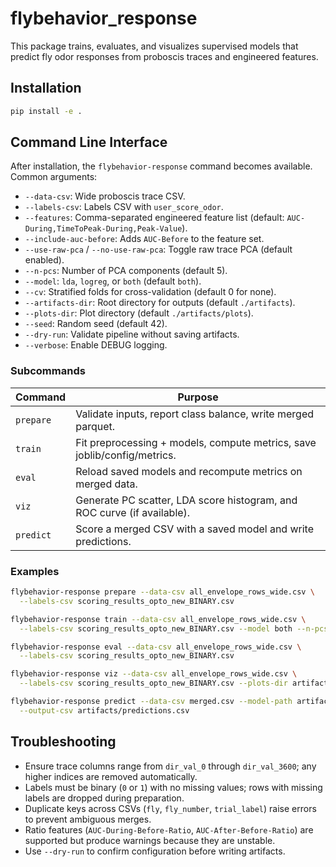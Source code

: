 # flybehavior_response

This package trains, evaluates, and visualizes supervised models that predict fly odor responses from proboscis traces and engineered features.

## Installation

```bash
pip install -e .
```

## Command Line Interface

After installation, the `flybehavior-response` command becomes available. Common arguments:

- `--data-csv`: Wide proboscis trace CSV.
- `--labels-csv`: Labels CSV with `user_score_odor`.
- `--features`: Comma-separated engineered feature list (default: `AUC-During,TimeToPeak-During,Peak-Value`).
- `--include-auc-before`: Adds `AUC-Before` to the feature set.
- `--use-raw-pca` / `--no-use-raw-pca`: Toggle raw trace PCA (default enabled).
- `--n-pcs`: Number of PCA components (default 5).
- `--model`: `lda`, `logreg`, or `both` (default `both`).
- `--cv`: Stratified folds for cross-validation (default 0 for none).
- `--artifacts-dir`: Root directory for outputs (default `./artifacts`).
- `--plots-dir`: Plot directory (default `./artifacts/plots`).
- `--seed`: Random seed (default 42).
- `--dry-run`: Validate pipeline without saving artifacts.
- `--verbose`: Enable DEBUG logging.

### Subcommands

| Command | Purpose |
| --- | --- |
| `prepare` | Validate inputs, report class balance, write merged parquet. |
| `train` | Fit preprocessing + models, compute metrics, save joblib/config/metrics. |
| `eval` | Reload saved models and recompute metrics on merged data. |
| `viz` | Generate PC scatter, LDA score histogram, and ROC curve (if available). |
| `predict` | Score a merged CSV with a saved model and write predictions. |

### Examples

```bash
flybehavior-response prepare --data-csv all_envelope_rows_wide.csv \
  --labels-csv scoring_results_opto_new_BINARY.csv

flybehavior-response train --data-csv all_envelope_rows_wide.csv \
  --labels-csv scoring_results_opto_new_BINARY.csv --model both --n-pcs 5

flybehavior-response eval --data-csv all_envelope_rows_wide.csv \
  --labels-csv scoring_results_opto_new_BINARY.csv

flybehavior-response viz --data-csv all_envelope_rows_wide.csv \
  --labels-csv scoring_results_opto_new_BINARY.csv --plots-dir artifacts/plots

flybehavior-response predict --data-csv merged.csv --model-path artifacts/<run>/model_logreg.joblib \
  --output-csv artifacts/predictions.csv
```

## Troubleshooting

- Ensure trace columns range from `dir_val_0` through `dir_val_3600`; any higher indices are removed automatically.
- Labels must be binary (`0` or `1`) with no missing values; rows with missing labels are dropped during preparation.
- Duplicate keys across CSVs (`fly`, `fly_number`, `trial_label`) raise errors to prevent ambiguous merges.
- Ratio features (`AUC-During-Before-Ratio`, `AUC-After-Before-Ratio`) are supported but produce warnings because they are unstable.
- Use `--dry-run` to confirm configuration before writing artifacts.
